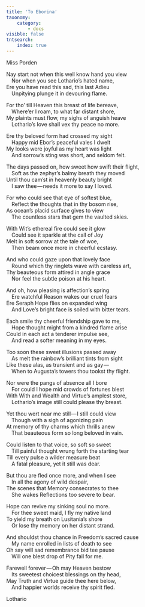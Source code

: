 ```yaml
---
title: 'To Eborina'
taxonomy:
    category:
        - docs
visible: false
tntsearch:
    index: true
---
```


<div class="author">Miss Porden</div>

Nay start not when this well know hand you view  
&emsp;Nor when you see Lothario’s hated name,  
Ere you have read this sad, this last Adieu  
&emsp;Unpitying plunge it in devouring flame.  

For tho’ till Heaven this breast of life bereave,  
&emsp;Where’er I roam, to what far distant shore,  
My plaints must flow, my sighs of anguish heave  
&emsp;Lothario’s love shall vex thy peace no more.  

Ere thy beloved form had crossed my sight  
&emsp;Happy mid Ebor’s peaceful vales I dwelt  
My looks were joyful as my heart was light  
&emsp;And sorrow’s sting was short, and seldom felt.

The days passed on, how sweet how swift their flight,  
&emsp;Soft as the zephyr’s balmy breath they moved  
Until thou cam’st in heavenly beauty bright  
&emsp;I saw thee — needs it more to say I loved.

For who could see that eye of softest blue,  
&emsp;Reflect the thoughts that in thy bosom rise,  
As ocean’s placid surface gives to view  
&emsp;The countless stars that gem the vaulted skies.  

With Wit’s ethereal fire could see it glow  
&emsp;Could see it sparkle at the call of Joy  
Melt in soft sorrow at the tale of woe,  
&emsp;Then beam once more in cheerful ecstasy.  

And who could gaze upon that lovely face  
&emsp;Round which thy ringlets wave with careless art,  
Thy beauteous form attired in angle grace  
&emsp;Nor feel the subtle poison at his heart.  

And oh, how pleasing is affection’s spring  
&emsp;Ere watchful Reason wakes our cruel fears  
Ere Seraph Hope flies on expanded wing  
&emsp;And Love’s bright face is soiled with bitter tears.  

Each smile thy cheerful friendship gave to me,  
&emsp;Hope thought might from a kindred flame arise  
Could in each act a tenderer impulse see,  
&emsp;And read a softer meaning in my eyes.

Too soon these sweet illusions passed away  
&emsp;As melt the rainbow’s brilliant tints from sight  
Like these alas, as transient and as gay —   
&emsp;When to Augusta’s towers thou tookst thy flight.

Nor were the pangs of absence all I bore  
&emsp;For could I hope mid crowds of fortunes blest  
With With and Wealth and Virtue’s amplest store,  
&emsp;Lothario’s image still could please thy breast.  

Yet thou wert near me still — I still could view  
&emsp;Though with a sigh of agonizing pain  
At memory of thy charms which thrills anew  
&emsp;That beauteous form so long beloved in vain.  

Could listen to that voice, so soft so sweet  
&emsp;Till painful thought wrung forth the starting tear  
Till every pulse a wilder measure beat  
&emsp;A fatal pleasure, yet it still was dear.

But thou are fled once more, and when I see  
&emsp;In all the agony of wild despair,  
The scenes that Memory consecrates to thee  
&emsp;She wakes Reflections too severe to bear.

Hope can revive my sinking soul no more.  
&emsp;For thee sweet maid, I fly my native land  
To yield my breath on Lusitania’s shore  
&emsp;Or lose thy memory on her distant strand.  

And shouldst thou chance in Freedom’s sacred cause  
&emsp;My name enrolled in lists of death to see  
Oh say will sad remembrance bid tee pause  
&emsp;Will one blest drop of Pity fall for me.

Farewell forever — Oh may Heaven bestow  
&emsp;Its sweetest choicest blessings on thy head,  
May Truth and Virtue guide thee here below,  
&emsp;And happier worlds receive thy spirit fled.

Lothario